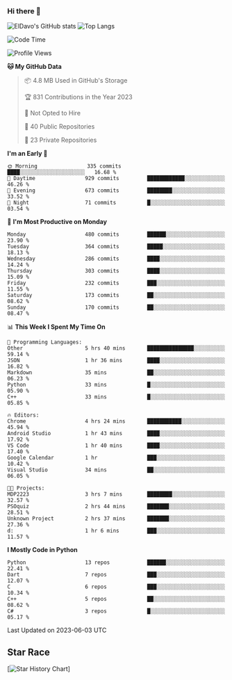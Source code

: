 ### Hi there 👋
![ElDavo's GitHub stats](https://github-readme-stats.vercel.app/api?username=ElDavoo&show_icons=true&theme=chartreuse-dark)
![Top Langs](https://github-readme-stats.vercel.app/api/top-langs/?username=ElDavoo&theme=chartreuse-dark&layout=compact)

<!--START_SECTION:waka-->
![Code Time](http://img.shields.io/badge/Code%20Time-77%20hrs%2037%20mins-blue)

![Profile Views](http://img.shields.io/badge/Profile%20Views-77-blue)

**🐱 My GitHub Data** 

> 📦 4.8 MB Used in GitHub's Storage 
 > 
> 🏆 831 Contributions in the Year 2023
 > 
> 🚫 Not Opted to Hire
 > 
> 📜 40 Public Repositories 
 > 
> 🔑 23 Private Repositories 
 > 
**I'm an Early 🐤** 

```text
🌞 Morning                335 commits         ████░░░░░░░░░░░░░░░░░░░░░   16.68 % 
🌆 Daytime                929 commits         ████████████░░░░░░░░░░░░░   46.26 % 
🌃 Evening                673 commits         ████████░░░░░░░░░░░░░░░░░   33.52 % 
🌙 Night                  71 commits          █░░░░░░░░░░░░░░░░░░░░░░░░   03.54 % 
```
📅 **I'm Most Productive on Monday** 

```text
Monday                   480 commits         ██████░░░░░░░░░░░░░░░░░░░   23.90 % 
Tuesday                  364 commits         █████░░░░░░░░░░░░░░░░░░░░   18.13 % 
Wednesday                286 commits         ████░░░░░░░░░░░░░░░░░░░░░   14.24 % 
Thursday                 303 commits         ████░░░░░░░░░░░░░░░░░░░░░   15.09 % 
Friday                   232 commits         ███░░░░░░░░░░░░░░░░░░░░░░   11.55 % 
Saturday                 173 commits         ██░░░░░░░░░░░░░░░░░░░░░░░   08.62 % 
Sunday                   170 commits         ██░░░░░░░░░░░░░░░░░░░░░░░   08.47 % 
```


📊 **This Week I Spent My Time On** 

```text
💬 Programming Languages: 
Other                    5 hrs 40 mins       ███████████████░░░░░░░░░░   59.14 % 
JSON                     1 hr 36 mins        ████░░░░░░░░░░░░░░░░░░░░░   16.82 % 
Markdown                 35 mins             ██░░░░░░░░░░░░░░░░░░░░░░░   06.23 % 
Python                   33 mins             █░░░░░░░░░░░░░░░░░░░░░░░░   05.90 % 
C++                      33 mins             █░░░░░░░░░░░░░░░░░░░░░░░░   05.85 % 

🔥 Editors: 
Chrome                   4 hrs 24 mins       ███████████░░░░░░░░░░░░░░   45.94 % 
Android Studio           1 hr 43 mins        ████░░░░░░░░░░░░░░░░░░░░░   17.92 % 
VS Code                  1 hr 40 mins        ████░░░░░░░░░░░░░░░░░░░░░   17.40 % 
Google Calendar          1 hr                ███░░░░░░░░░░░░░░░░░░░░░░   10.42 % 
Visual Studio            34 mins             ██░░░░░░░░░░░░░░░░░░░░░░░   06.05 % 

🐱‍💻 Projects: 
MDP2223                  3 hrs 7 mins        ████████░░░░░░░░░░░░░░░░░   32.57 % 
PSOquiz                  2 hrs 44 mins       ███████░░░░░░░░░░░░░░░░░░   28.51 % 
Unknown Project          2 hrs 37 mins       ███████░░░░░░░░░░░░░░░░░░   27.36 % 
d:                       1 hr 6 mins         ███░░░░░░░░░░░░░░░░░░░░░░   11.57 % 
```

**I Mostly Code in Python** 

```text
Python                   13 repos            ██████░░░░░░░░░░░░░░░░░░░   22.41 % 
Dart                     7 repos             ███░░░░░░░░░░░░░░░░░░░░░░   12.07 % 
C                        6 repos             ███░░░░░░░░░░░░░░░░░░░░░░   10.34 % 
C++                      5 repos             ██░░░░░░░░░░░░░░░░░░░░░░░   08.62 % 
C#                       3 repos             █░░░░░░░░░░░░░░░░░░░░░░░░   05.17 % 
```




 Last Updated on 2023-06-03 UTC
<!--END_SECTION:waka-->

## Star Race

[![Star History Chart](https://api.star-history.com/svg?repos=ElDavoo/WhatsApp-Crypt14-Crypt15-Decrypter,ElDavoo/TuringOS,EliteAndroidApps/WhatsApp-Crypt12-Decrypter,KnugiHK/Whatsapp-Chat-Exporter&type=Date)]
